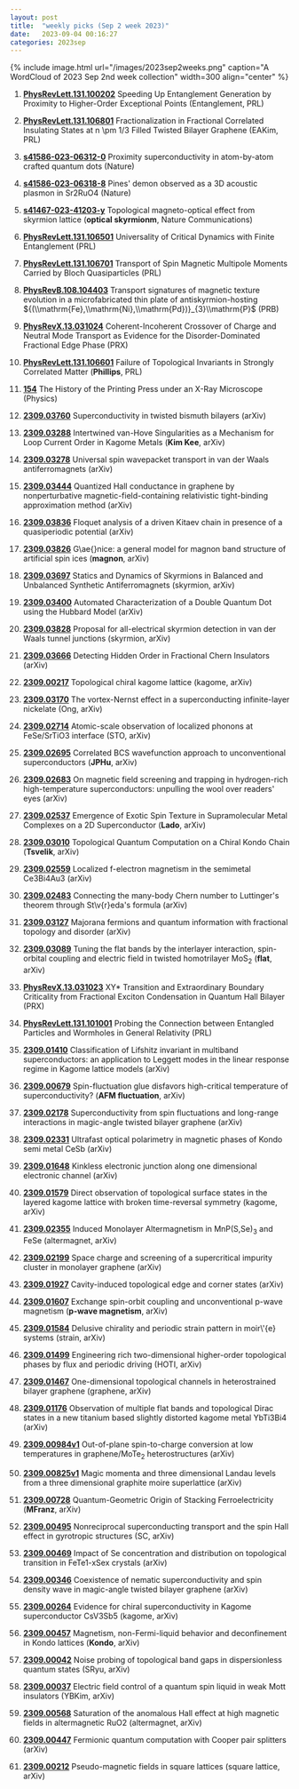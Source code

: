 ```yaml
---
layout: post
title:  "weekly picks (Sep 2 week 2023)"
date:   2023-09-04 00:16:27
categories: 2023sep
---
```



{% include image.html url="/images/2023sep2weeks.png" caption="A WordCloud of 2023 Sep 2nd week collection" width=300 align="center" %}


1. **[PhysRevLett.131.100202](https://link.aps.org/doi/10.1103/PhysRevLett.131.100202)** Speeding Up Entanglement Generation by Proximity to Higher-Order Exceptional Points (Entanglement, PRL)

1. **[PhysRevLett.131.106801](https://link.aps.org/doi/10.1103/PhysRevLett.131.106801)** Fractionalization in Fractional Correlated Insulating States at n \pm 1/3 Filled Twisted Bilayer Graphene (EAKim, PRL)


1. **[s41586-023-06312-0](https://www.nature.com/articles/s41586-023-06312-0)** Proximity superconductivity in atom-by-atom crafted quantum dots (Nature)

1. **[s41586-023-06318-8](https://www.nature.com/articles/s41586-023-06318-8)** Pines' demon observed as a 3D acoustic plasmon in Sr2RuO4 (Nature)


1. **[s41467-023-41203-y](https://www.nature.com/articles/s41467-023-41203-y)** Topological magneto-optical effect from skyrmion lattice (**optical skyrmionm**, Nature Communications)



1. **[PhysRevLett.131.106501](https://link.aps.org/doi/10.1103/PhysRevLett.131.106501)** Universality of Critical Dynamics with Finite Entanglement (PRL)

1. **[PhysRevLett.131.106701](https://link.aps.org/doi/10.1103/PhysRevLett.131.106701)** Transport of Spin Magnetic Multipole Moments Carried by Bloch Quasiparticles (PRL)

1. **[PhysRevB.108.104403](https://link.aps.org/doi/10.1103/PhysRevB.108.104403)** Transport signatures of magnetic texture evolution in a microfabricated thin plate of antiskyrmion-hosting ${(\\mathrm{Fe},\\mathrm{Ni},\\mathrm{Pd})}_{3}\\mathrm{P}$ (PRB)

1. **[PhysRevX.13.031024](https://link.aps.org/doi/10.1103/PhysRevX.13.031024)** Coherent-Incoherent Crossover of Charge and Neutral Mode Transport as Evidence for the Disorder-Dominated Fractional Edge Phase (PRX)

1. **[PhysRevLett.131.106601](https://link.aps.org/doi/10.1103/PhysRevLett.131.106601)** Failure of Topological Invariants in Strongly Correlated Matter (**Phillips**, PRL)

1. **[154](https://physics.aps.org/articles/v16/154)** The History of the Printing Press under an X-Ray Microscope (Physics)




1. **[2309.03760](http://arxiv.org/abs/2309.03760)** Superconductivity in twisted bismuth bilayers (arXiv)

1. **[2309.03288](http://arxiv.org/abs/2309.03288)** Intertwined van-Hove Singularities as a Mechanism for Loop Current Order in Kagome Metals (**Kim Kee**, arXiv)

1. **[2309.03278](http://arxiv.org/abs/2309.03278)** Universal spin wavepacket transport in van der Waals antiferromagnets (arXiv)

1. **[2309.03444](http://arxiv.org/abs/2309.03444)** Quantized Hall conductance in graphene by nonperturbative magnetic-field-containing relativistic tight-binding approximation method (arXiv)

1. **[2309.03836](http://arxiv.org/abs/2309.03836)** Floquet analysis of a driven Kitaev chain in presence of a quasiperiodic potential (arXiv)

1. **[2309.03826](http://arxiv.org/abs/2309.03826)** G\\ae{}nice: a general model for magnon band structure of artificial spin ices (**magnon**, arXiv)

1. **[2309.03697](http://arxiv.org/abs/2309.03697)** Statics and Dynamics of Skyrmions in Balanced and Unbalanced Synthetic Antiferromagnets (skyrmion, arXiv)

1. **[2309.03400](http://arxiv.org/abs/2309.03400)** Automated Characterization of a Double Quantum Dot using the Hubbard Model (arXiv)

1. **[2309.03828](http://arxiv.org/abs/2309.03828)** Proposal for all-electrical skyrmion detection in van der Waals tunnel junctions (skyrmion, arXiv)

1. **[2309.03666](http://arxiv.org/abs/2309.03666)** Detecting Hidden Order in Fractional Chern Insulators (arXiv)




1. **[2309.00217](http://arxiv.org/abs/2309.00217)** Topological chiral kagome lattice (kagome, arXiv)





1. **[2309.03170](http://arxiv.org/abs/2309.03170)** The vortex-Nernst effect in a superconducting infinite-layer nickelate (Ong, arXiv)

1. **[2309.02714](http://arxiv.org/abs/2309.02714)** Atomic-scale observation of localized phonons at FeSe/SrTiO3 interface (STO, arXiv)

1. **[2309.02695](http://arxiv.org/abs/2309.02695)** Correlated BCS wavefunction approach to unconventional superconductors (**JPHu**, arXiv)

1. **[2309.02683](http://arxiv.org/abs/2309.02683)** On magnetic field screening and trapping in hydrogen-rich high-temperature superconductors: unpulling the wool over readers' eyes (arXiv)

1. **[2309.02537](http://arxiv.org/abs/2309.02537)** Emergence of Exotic Spin Texture in Supramolecular Metal Complexes on a 2D Superconductor (**Lado**, arXiv)

1. **[2309.03010](http://arxiv.org/abs/2309.03010)** Topological Quantum Computation on a Chiral Kondo Chain (**Tsvelik**, arXiv)

1. **[2309.02559](http://arxiv.org/abs/2309.02559)** Localized f-electron magnetism in the semimetal Ce3Bi4Au3 (arXiv)

1. **[2309.02483](http://arxiv.org/abs/2309.02483)** Connecting the many-body Chern number to Luttinger's theorem through St\\v{r}eda's formula (arXiv)

1. **[2309.03127](http://arxiv.org/abs/2309.03127)** Majorana fermions and quantum information with fractional topology and disorder (arXiv)

1. **[2309.03089](http://arxiv.org/abs/2309.03089)** Tuning the flat bands by the interlayer interaction, spin-orbital coupling and electric field in twisted homotrilayer MoS$_2$ (**flat**, arXiv)





1. **[PhysRevX.13.031023](https://link.aps.org/doi/10.1103/PhysRevX.13.031023)** XY* Transition and Extraordinary Boundary Criticality from Fractional Exciton Condensation in Quantum Hall Bilayer (PRX)

1. **[PhysRevLett.131.101001](https://link.aps.org/doi/10.1103/PhysRevLett.131.101001)** Probing the Connection between Entangled Particles and Wormholes in General Relativity (PRL)


1. **[2309.01410](http://arxiv.org/abs/2309.01410)** Classification of Lifshitz invariant in multiband superconductors: an application to Leggett modes in the linear response regime in Kagome lattice models (arXiv)

1. **[2309.00679](http://arxiv.org/abs/2309.00679)** Spin-fluctuation glue disfavors high-critical temperature of superconductivity? (**AFM fluctuation**, arXiv)

1. **[2309.02178](http://arxiv.org/abs/2309.02178)** Superconductivity from spin fluctuations and long-range interactions in magic-angle twisted bilayer graphene (arXiv)

1. **[2309.02331](http://arxiv.org/abs/2309.02331)** Ultrafast optical polarimetry in magnetic phases of Kondo semi metal CeSb (arXiv)

1. **[2309.01648](http://arxiv.org/abs/2309.01648)** Kinkless electronic junction along one dimensional electronic channel (arXiv)

1. **[2309.01579](http://arxiv.org/abs/2309.01579)** Direct observation of topological surface states in the layered kagome lattice with broken time-reversal symmetry (kagome, arXiv)

1. **[2309.02355](http://arxiv.org/abs/2309.02355)** Induced Monolayer Altermagnetism in MnP(S,Se)$_3$ and FeSe (altermagnet, arXiv)

1. **[2309.02199](http://arxiv.org/abs/2309.02199)** Space charge and screening of a supercritical impurity cluster in monolayer graphene (arXiv)

1. **[2309.01927](http://arxiv.org/abs/2309.01927)** Cavity-induced topological edge and corner states (arXiv)

1. **[2309.01607](http://arxiv.org/abs/2309.01607)** Exchange spin-orbit coupling and unconventional p-wave magnetism (**p-wave magnetism**, arXiv)

1. **[2309.01584](http://arxiv.org/abs/2309.01584)** Delusive chirality and periodic strain pattern in moir\\'{e} systems (strain, arXiv)

1. **[2309.01499](http://arxiv.org/abs/2309.01499)** Engineering rich two-dimensional higher-order topological phases by flux and periodic driving (HOTI, arXiv)

1. **[2309.01467](http://arxiv.org/abs/2309.01467)** One-dimensional topological channels in heterostrained bilayer graphene (graphene, arXiv)

1. **[2309.01176](http://arxiv.org/abs/2309.01176)** Observation of multiple flat bands and topological Dirac states in a new titanium based slightly distorted kagome metal YbTi3Bi4 (arXiv)

1. **[2309.00984v1](https://arxiv.org/abs/2309.00984v1)** Out-of-plane spin-to-charge conversion at low temperatures in graphene/MoTe$_2$ heterostructures (arXiv)

1. **[2309.00825v1](https://arxiv.org/abs/2309.00825v1)** Magic momenta and three dimensional Landau levels from a three dimensional graphite moire superlattice (arXiv)

1. **[2309.00728](http://arxiv.org/abs/2309.00728)** Quantum-Geometric Origin of Stacking Ferroelectricity (**MFranz**, arXiv)





1. **[2309.00495](http://arxiv.org/abs/2309.00495)** Nonreciprocal superconducting transport and the spin Hall effect in gyrotropic structures (SC, arXiv)

1. **[2309.00469](http://arxiv.org/abs/2309.00469)** Impact of Se concentration and distribution on topological transition in FeTe1-xSex crystals (arXiv)

1. **[2309.00346](http://arxiv.org/abs/2309.00346)** Coexistence of nematic superconductivity and spin density wave in magic-angle twisted bilayer graphene (arXiv)

1. **[2309.00264](http://arxiv.org/abs/2309.00264)** Evidence for chiral superconductivity in Kagome superconductor CsV3Sb5 (kagome, arXiv)

1. **[2309.00457](http://arxiv.org/abs/2309.00457)** Magnetism, non-Fermi-liquid behavior and deconfinement in Kondo lattices (**Kondo**, arXiv)

1. **[2309.00042](http://arxiv.org/abs/2309.00042)** Noise probing of topological band gaps in dispersionless quantum states (SRyu, arXiv)

1. **[2309.00037](http://arxiv.org/abs/2309.00037)** Electric field control of a quantum spin liquid in weak Mott insulators (YBKim, arXiv)

1. **[2309.00568](http://arxiv.org/abs/2309.00568)** Saturation of the anomalous Hall effect at high magnetic fields in altermagnetic RuO2 (altermagnet, arXiv)

1. **[2309.00447](http://arxiv.org/abs/2309.00447)** Fermionic quantum computation with Cooper pair splitters (arXiv)

1. **[2309.00212](http://arxiv.org/abs/2309.00212)** Pseudo-magnetic fields in square lattices (square lattice, arXiv)
